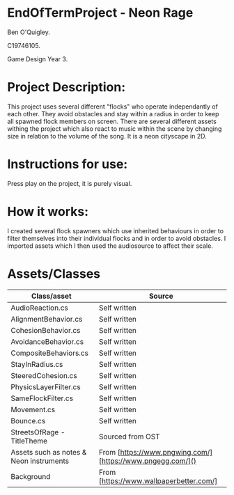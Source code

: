 # EndOfTermProject - Neon Rage

Ben O'Quigley.

C19746105.

Game Design Year 3.

# Project Description:

This project uses several different "flocks" who operate independantly of each other. They avoid obstacles and stay within a radius in order to keep all spawned flock members on screen. There are several different assets withing the project which also react to music within the scene by changing size in relation to the volume of the song. It is a neon cityscape in 2D.

# Instructions for use:

Press play on the project, it is purely visual.

# How it works:

I created several flock spawners which use inherited behaviours in order to filter themselves into their individual flocks and in order to avoid obstacles. I imported assets which I then used the audiosource to affect their scale.

# Assets/Classes

| Class/asset | Source |
|-----------|-----------|
| AudioReaction.cs | Self written |
| AlignmentBehavior.cs | Self written |
| CohesionBehavior.cs | Self written |
| AvoidanceBehavior.cs | Self written |
| CompositeBehaviors.cs | Self written |
| StayInRadius.cs | Self written |
| SteeredCohesion.cs | Self written |
| PhysicsLayerFilter.cs | Self written |
| SameFlockFilter.cs | Self written |
| Movement.cs | Self written |
| Bounce.cs | Self written |
| StreetsOfRage - TitleTheme| Sourced from OST |
| Assets such as notes & Neon instruments | From [https://www.pngwing.com/] [https://www.pngegg.com/]() |
| Background | From [https://www.wallpaperbetter.com/] |












